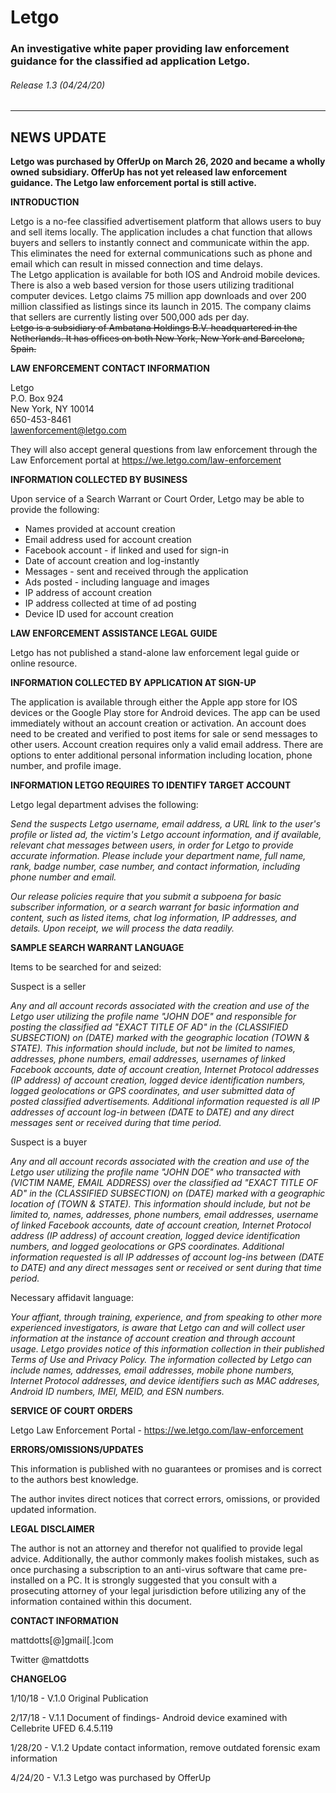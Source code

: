 # Letgo

### An investigative white paper providing law enforcement guidance for the classified ad application Letgo.

###### Release 1.3 \(04/24/20\)
___
## NEWS UPDATE

**Letgo was purchased by OfferUp on March 26, 2020 and became a wholly owned subsidiary.  OfferUp has not yet released law enforcement guidance.  The Letgo law enforcement portal is still active.**

**INTRODUCTION**  

Letgo is a no-fee classified advertisement platform that allows users to buy and sell items locally.  The application includes a chat function that allows buyers and sellers to instantly connect and communicate within the app.  This eliminates the need for external communications such as phone and email which can result in missed connection and time delays.  
The Letgo application is available for both IOS and Android mobile devices.  There is also a web based version for those users utilizing traditional computer devices.  Letgo claims 75 million app downloads and over 200 million classified as listings since its launch in 2015.  The company claims that sellers are currently listing over 500,000 ads per day.  
~~Letgo is a subsidiary of Ambatana Holdings B.V. headquartered in the Netherlands.  It has offices on both New York, New York and Barcelona, Spain.~~ 

**LAW ENFORCEMENT CONTACT INFORMATION**  

Letgo  
P.O. Box 924  
New York, NY  10014  
650-453-8461   
<lawenforcement@letgo.com>  

They will also accept general questions from law enforcement through the Law Enforcement portal at https://we.letgo.com/law-enforcement 

**INFORMATION COLLECTED BY BUSINESS**  

Upon service of a Search Warrant or Court Order, Letgo may be able to provide the following:  
* Names provided at account creation
* Email address used for account creation
* Facebook account - if linked and used for sign-in
* Date of account creation and log-instantly
* Messages - sent and received through the application
* Ads posted - including language and images
* IP address of account creation
* IP address collected at time of ad posting
* Device ID used for account creation  

**LAW ENFORCEMENT ASSISTANCE LEGAL GUIDE**   

Letgo has not published a stand-alone law enforcement legal guide or online resource.  

**INFORMATION COLLECTED BY APPLICATION AT SIGN-UP**   

The application is available through either the Apple app store for IOS devices or the Google Play store for Android devices.  The app can be used immediately without an account creation or activation.  An account does need to be created and verified to post items for sale or send messages to other users.  Account creation requires only a valid email address.  There are options to enter additional personal information including location, phone number, and profile image.  

**INFORMATION LETGO REQUIRES TO IDENTIFY TARGET ACCOUNT**    

Letgo legal department advises the following:  

*Send the suspects Letgo username, email address, a URL link to the user's profile or listed ad, the victim's Letgo account information, and if available, relevant chat messages between users, in order for Letgo to provide accurate information.  Please include your department name, full name, rank, badge number, case number, and contact information, including phone number and email.*  

*Our release policies require that you submit a subpoena for basic subscriber information, or a search warrant for basic information and content, such as listed items, chat log information, IP addresses, and details.  Upon receipt, we will process the data readily.*  

**SAMPLE SEARCH WARRANT LANGUAGE**    

Items to be searched for and seized:

Suspect is a seller  

*Any and all account records associated with the creation and use of the Letgo user utilizing the profile name "JOHN DOE" and responsible for posting the classified ad "EXACT TITLE OF AD" in the \(CLASSIFIED SUBSECTION\) on \(DATE\) marked with the geographic location \(TOWN & STATE\). This information should include, but not be limited to names, addresses, phone numbers, email addresses, usernames of linked Facebook accounts, date of account creation, Internet Protocol addresses \(IP address\) of account creation, logged device identification numbers, logged geolocations or GPS coordinates, and user submitted data of posted classified advertisements.  Additional information requested is all IP addresses of account log-in between \(DATE to DATE\) and any direct messages sent or received during that time period.*  

Suspect is a buyer

*Any and all account records associated with the creation and use of the Letgo user utilizing the profile name "JOHN DOE" who transacted with \(VICTIM NAME, EMAIL ADDRESS\) over the classified ad "EXACT TITLE OF AD" in the \(CLASSIFIED SUBSECTION\) on \(DATE\) marked with a geographic location of \(TOWN & STATE\).  This information should include, but not be limited to, names, addresses, phone numbers, email addresses, username of linked Facebook accounts, date of account creation, Internet Protocol address \(IP address\) of account creation, logged device identification numbers, and logged geolocations or GPS coordinates.  Additional information requested is all IP addresses of account log-ins between \(DATE to DATE\) and any direct messages sent or received or sent during that time period.*  

Necessary affidavit language:

*Your affiant, through training, experience, and from speaking to other more experienced investigators, is aware that Letgo can and will collect user information at the instance of account creation and through account usage. Letgo provides notice of this information collection in their published Terms of Use and Privacy Policy.  The information collected by Letgo can include names, addresses, email addresses, mobile phone numbers, Internet Protocol addresses, and device identifiers such as MAC addreses, Android ID numbers, IMEI, MEID, and ESN numbers.*  

**SERVICE OF COURT ORDERS**  

Letgo Law Enforcement Portal - https://we.letgo.com/law-enforcement  

**ERRORS/OMISSIONS/UPDATES**  

This information is published with no guarantees or promises and is correct to the authors best knowledge.  

The author invites direct notices that correct errors, omissions, or provided updated information.  

**LEGAL DISCLAIMER**  

The author is not an attorney and therefor not qualified to provide legal advice.  Additionally, the author commonly makes foolish mistakes, such as once purchasing a subscription to an anti-virus software that came pre-installed on a PC.  It is strongly suggested that you consult with a prosecuting attorney of your legal jurisdiction before utilizing any of the information contained within this document.  

**CONTACT INFORMATION**  

 mattdotts[@]gmail[.]com  

 Twitter \@mattdotts

 **CHANGELOG**  

 1/10/18 - V.1.0 Original Publication  

 2/17/18 - V.1.1 Document of findings- Android device examined with Cellebrite UFED 6.4.5.119  

 1/28/20 - V.1.2 Update contact information, remove outdated forensic exam information

4/24/20 - V.1.3 Letgo was purchased by OfferUp